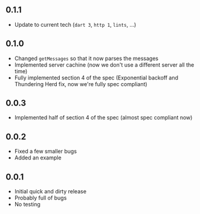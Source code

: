 ## 0.1.1

- Update to current tech (`dart 3`, `http 1`, `lints`, ...)

## 0.1.0

- Changed `getMessages` so that it now parses the messages
- Implemented server cachine (now we don't use a different server all the time)
- Fully implemented section 4 of the spec
(Exponential backoff and Thundering Herd fix, now we're fully spec compliant)

## 0.0.3

- Implemented half of section 4 of the spec (almost spec compliant now)

## 0.0.2

- Fixed a few smaller bugs
- Added an example

## 0.0.1

- Initial quick and dirty release
- Probably full of bugs
- No testing
